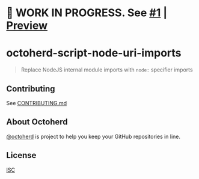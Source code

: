 # 🚧 WORK IN PROGRESS. See [#1](https://github.com/wolfy1339/octoherd-script-node-uri-imports/pull/1) | [Preview](https://github.com/wolfy1339/octoherd-script-node-uri-imports/tree/initial-version)

# octoherd-script-node-uri-imports

> Replace NodeJS internal module imports with `node:` specifier imports

## Contributing

See [CONTRIBUTING.md](CONTRIBUTING.md)

## About Octoherd

[@octoherd](https://github.com/octoherd/) is project to help you keep your GitHub repositories in line.

## License

[ISC](LICENSE.md)
